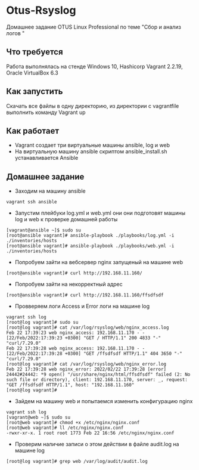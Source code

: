 # Otus-Rsyslog
Домашнее задание OTUS Linux Professional по теме "Сбор и анализ логов "

## Что требуется
Работа выполнялась на стенде Windows 10, Hashicorp Vagrant 2.2.19, Oracle VirtualBox 6.3

## Как запустить
Скачать все файлы в одну директорию, из директории с vagrantfile выполнить команду Vagrant up

## Как работает

* Vagrant создает три виртуальные машины ansible, log и web
* На виртуальную машину ansible скриптом ansible_install.sh устанавливается Ansible 

 
## Домашнее задание
* Заходим на машину ansible
```
vagrant ssh ansible 
```
* Запустим плейбуки log.yml и web.yml они они подготовят машины log и web к проверке домашней работы 
```
[vagrant@ansible ~]$ sudo su
[root@ansible vagrant]# ansible-playbook ./playbooks/log.yml -i ./inventories/hosts 
[root@ansible vagrant]# ansible-playbook ./playbooks/web.yml -i ./inventories/hosts  
```
* Попробуем зайти на вебсервер nginx запущеный на машине web
```
[root@ansible vagrant]# curl http://192.168.11.160/
```
* Попробуем зайти на некорректный адрес
```
[root@ansible vagrant]# curl http://192.168.11.160/ffsdfsdf
```
* Провверяем логи Access и Error логи на машине log
```
vagrant ssh log 
[root@log vagrant]# sudo su
[root@log vagrant]# cat /var/log/rsyslog/web/nginx_access.log 
Feb 22 17:39:23 web nginx_access: 192.168.11.170 - - [22/Feb/2022:17:39:23 +0300] "GET / HTTP/1.1" 200 4833 "-" "curl/7.29.0"
Feb 22 17:39:28 web nginx_access: 192.168.11.170 - - [22/Feb/2022:17:39:28 +0300] "GET /ffsdfsdf HTTP/1.1" 404 3650 "-" "curl/7.29.0"
[root@log vagrant]# cat /var/log/rsyslog/web/nginx_error.log 
Feb 22 17:39:28 web nginx_error: 2022/02/22 17:39:28 [error] 24442#24442: *9 open() "/usr/share/nginx/html/ffsdfsdf" failed (2: No such file or directory), client: 192.168.11.170, server: _, request: "GET /ffsdfsdf HTTP/1.1", host: "192.168.11.160"
[root@log vagrant]#
```
* Зайдем на машину web и попытаемся изменить конфигурацию nginx
```
vagrant ssh log 
[vagrant@web ~]$ sudo su
[root@web vagrant]# chmod +x /etc/nginx/nginx.conf
[root@web vagrant]# ll /etc/nginx/nginx.conf
-rwxr-xr-x. 1 root root 1773 Feb 22 16:56 /etc/nginx/nginx.conf
``` 
* Проверим наличие записи о этом действии в файле audit.log на машине log
```
[root@log vagrant]# grep web /var/log/audit/audit.log
```
